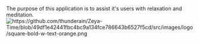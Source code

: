 The purpose of this application is to assist it's users with relaxation and meditation.
<img href="src/images/logo/square-bold-w-text-orange.png" alt="https://github.com/thunderain/Zeya-Time/blob/49df1e42441fbc4bc9a134fce786643b6527f5cd/src/images/logo/square-bold-w-text-orange.png">
